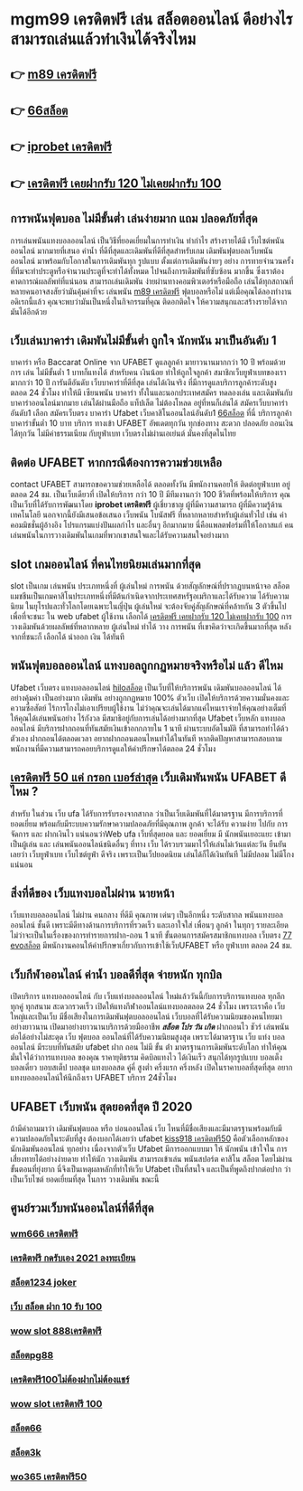 # mgm99 เครดิตฟรี เล่น สล็อตออนไลน์ ดีอย่างไร สามารถเล่นแล้วทำเงินได้จริงไหม

## 👉 [m89 เครดิตฟรี](https://www.ufaeat.com/)
## 👉 [66สล็อต](https://www.ufaeat.com/ufabet-master-login/)
## 👉 [iprobet เครดิตฟรี](https://www.ufaeat.com/register/)
## 👉 [เครดิตฟรี เคยฝากรับ 120 ไม่เคยฝากรับ 100](https://www.ufaeat.com/register/)

##  การพนันฟุตบอล ไม่มีขั้นต่ำ  เล่นง่ายมาก แถม  ปลอดภัยที่สุด

 การเล่นพนันแทงบอลออนไลน์ เป็นวิธีที่ยอดเยี่ยมในการทำเงิน ทำกำไร สร้างรายได้มี เว็บไซต์พนันออนไลน์ มากมายที่เสนอ ค่าน้ำ ที่ดีที่สุดและเดิมพันที่ดีที่สุดสำหรับเกม เดิมพันฟุตบอลเว็บพนัน ออนไลน์ มาพร้อมกับโอกาสในการเดิมพันทุก รูปแบบ  ตั้งแต่การเดิมพันง่ายๆ  อย่าง  การทายจำนวนครั้งที่ทีมจะทำประตูหรือจำนวนประตูที่จะทำได้ทั้งหมด ไปจนถึงการเดิมพันที่ซับซ้อน มากขึ้น ซึ่งเราต้อง คาดการณ์ผลลัพท์ที่แน่นอน สามารถเล่นเดิมพัน ง่ายผ่านทางคอมพิวเตอร์หรือมือถือ  เล่นได้ทุกสถาณที่หลายคนอาจสงสัยว่ามันคุ้มค่าที่จะ เล่นพนัน [m89 เครดิตฟรี](https://www.ufaeat.com/ufabet-master-login/) ฟุตบอลหรือไม่ แต่เมื่อคุณได้ลองทำงานอดิเรกนี้แล้ว คุณจะพบว่ามันเป็นหนึ่งในกิจกรรมที่คุณ ติดอกติดใจ ให้ความสนุกและสร้างรายได้จากมันได้อีกด้วย

##  เว็บเล่นบาคาร่า  เดิมพันไม่มีขั้นต่ำ ถูกใจ นักพนัน มาเป็นอันดับ 1

บาคาร่า หรือ Baccarat Online จาก UFABET  ดูแลลูกค้า มายาวนานมากกว่า 10 ปี พร้อมด้วยการ  เล่น ไม่มีขั้นต่ำ 1 บาทก็แทงได้ สำหรับคน  เงินน้อย ทำให้ถูกใจลูกค้า สมาชิกเว็บยูฟ่าเบทของเรามากกว่า 10 ปี การันตีอันดับ เว็บบาคาร่าที่ดีที่สุด   เล่นได้เงินจริง   ที่มีการดูแลบริการลูกค้าระดับสูง ตลอด 24 ชั่วโมง ทำให้มี เซียนพนัน บาคาร่า ทั้งในและนอกประเทศสมัคร ทดลองเล่น และเดิมพันกับบาคาร่าออนไลน์มากมาย เล่นได้ผ่านมือถือ แท็ปเล็ต ไม่ต้องโหลด อยู่ที่หนก็เล่นได้  สมัครเว็บบาคาร่า อันดับ1 เลือก สมัครเว็บตรง บาคาร่า Ufabet   เว็บคาสิโนออนไลน์อันดับ1 [66สล็อต](https://www.ufaeat.com/register/) ที่นี่ บริการลูกค้า บาคาร่าขั้นต่ำ 10 บาท บริการ ทางเข้า UFABET อัพเดตทุกวัน ทุกช่องทาง สะดวก ปลอดภัย ถอนเงินได้ทุกวัน ไม่มีค่าธรรมเนียม กับยูฟ่าเบท เว็บตรงไม่ผ่านเอเย่นต์ มั่นคงที่สุดในไทย


## ติดต่อ   UFABET หากกรณีต้องการความช่วยเหลือ

 contact   UFABET สามารถขอความช่วยเหลือได้  ตลอดทั้งวัน มีพนักงานคอยให้  ติดต่อยูฟ่าเบท อยู่ตลอด 24 ชม. เป็นเว็บเดียวที่  เปิดให้บริการ กว่า 10 ปี มีทีมงานกว่า 100 ชีวิตที่พร้อมให้บริการ คุณ เป็นเว็บที่ได้รับการพัฒนาโดย **iprobet เครดิตฟรี** ผู้เชี่ยวชาญ ผู้ที่มีความสามารถ ผู้ที่มีความรู้ด้านเทคโนโลยี นอกจากนี้ยังมีเสนอข้อเสนอ  เว็บพนัน โบนัสฟรี  ที่หลากหลายสำหรับผู้เล่นทั่วไป เช่น ค่าคอมมิชชั่นผู้อ้างอิง โปรแกรมแบ่งปันผลกำไร และอื่นๆ อีกมากมาย นี่คือแพลตฟอร์มที่ให้โอกาสแก่ คนเล่นพนันในการวางเดิมพันในเกมที่พวกเขาสนใจและได้รับความสนใจอย่างมาก


##  slot เกมออนไลน์ ที่คนไทยนิยมเล่นมากที่สุด

 slot เป็นเกม  เล่นพนัน ประเภทหนึ่งที่ ผู้เล่นใหม่   การพนัน ด้วยสัญลักษณ์ที่ปรากฏบนหน้าจอ สล็อต แมชชีนเป็นเกมคาสิโนประเภทหนึ่งที่มีต้นกำเนิดจากประเทศสหรัฐอเมริกาและได้รับความ  ได้รับความนิยม ในยุโรปและทั่วโลกโดยเฉพาะในญี่ปุ่น  ผู้เล่นใหม่ จะต้องจับคู่สัญลักษณ์ที่คล้ายกัน 3 ตัวขึ้นไปเพื่อที่จะชนะ ใน web  ufabet   ผู้ใช้งาน เลือกได้   [เครดิตฟรี เคยฝากรับ 120 ไม่เคยฝากรับ 100](https://www.ufaeat.com/ทางเข้ายูฟ่าเบท-ufabet/) การวางเดิมพันด้วยผลลัพธ์ที่หลากหลาย  ผู้เล่นใหม่  ทำได้ วาง  การพนัน ที่เขาคิดว่าจะเกิดขึ้นมากที่สุด หลังจากที่ชนะก็ เลือกได้  นำออก เงิน ได้ทันที


##  พนันฟุตบอลออนไลน์   แทงบอลถูกกฏหมายจริงหรือไม่ แล้ว ดีไหม 

Ufabet เว็บตรง  แทงบอลออนไลน์  [hiloสล็อต](https://www.ufaeat.com/regis-ufabet-master-free/) เป็นเว็บที่ให้บริการพนัน เดิมพันบอลออนไลน์ ได้อย่างคุ้มค่า เป็นอย่างมาก  เดิมพัน อย่างถูกกฏหมาย 100% ตัวเว็บ เปิดให้บริการด้วยความมั่นคงและความซื่อสัตย์  ไร้การโกงไม่เอาเปรียบผู้ใช้งาน ไม่ว่าคุณจะเล่นได้มากแค่ไหนเราจ่ายให้คุณอย่างเต็มที่ ให้คุณได้เล่นพนันอย่าง ไร้กังวล มีสมาธิอยู่กับการเล่นได้อย่างมากที่สุด  Ufabet เว็บหลัก  แทงบอลออนไลน์ มีบริการฝากถอนที่ทันสมัยเงินเข้าอกกภายใน  1 นาที  ผ่านระบบอัตโนมัติ  ที่สามารถทำได้ด้วตัวเอง  ฝากถอนได้ตลอดเวลา อยากฝากถอนตอนไหนทำได้ในทันที หากติดปัญหาสามารถสอบถามพนักงานที่มีความสามารถคอยบริการดูแลให้คำปรึกษาได้ตลอด 24 ชั่วโมง

##  [เครดิตฟรี 50 แค่ กรอก เบอร์ล่าสุด](https://www.ufaeat.com/ทางเข้ายูฟ่าเบท-ufabet/) เว็บเดิมพันพนัน UFABET ดีไหม ?

สำหรับ ในส่วน  เว็บ  ufa ได้รับการรับรองจากสากล ว่าเป็นเว็บเดิมพันที่ได้มาตรฐาน  มีการบริการที่ยอดเยี่ยม พร้อมกับมีระบบความรักษาความปลอดภัยที่มีคุณภาพ ลูกค้า  จะได้รับ ความง่าย   ไปกับ การจัดการ และ ฝากเงินไว แน่นอนว่าWeb   ufa  เว็บที่สุดยอด และ ยอดเยี่ยม  มี นักพนันเยอะแยะ   เข้ามาเป็นผู้เล่น  และ เล่นพนันออนไลน์ชนิดอื่นๆ ที่ทาง เว็บ ได้รวบรวมมาไว้ให้เล่นไม่เว้นแต่ละวัน  ยืนยัน เลยว่า  เว็บยูฟ่าเบท เว็บไซต์ยูฟ่า ดีจริง  เพราะเป็นเว็ปยอดนิยม เล่นได้ก็ได้เงินทันที ไม่มีปลอม ไม่มีโกงแน่นอน


##  สิ่งที่ดีของ เว็บแทงบอลไม่ผ่าน นายหน้า 

 เว็บแทงบอลออนไลน์  ไม่ผ่าน คนกลาง  ที่ดีมี  คุณภาพ เด่นๆ เป็นอีกหนึ่ง ระดับสากล พนันแทงบอลออนไลน์  ชั้นดี  เพราะมีดีทางด้านการบริการที่รวดเร็ว และเอาใจใส่ เพื่อนๆ ลูกค้า  ในทุกๆ รายละเอียด ไม่ว่าจะเป็นในเรื่องของการทำรายการฝาก-ถอน  1 นาที   ขั้นตอนการสมัครสมาชิกแทงบอล เว็บตรง  [77 evoสล็อต](https://www.ufaeat.com/ufabet-master-login/)  มีพนักงานคอนให้คำปรึกษาเกี่ยวกับการเข้าใช้เว็บUFABET หรือ ยูฟ่าเบท ตลอด 24 ชม.


##  เว็บกีฬาออนไลน์  ค่าน้ำ บอลดีที่สุด จ่ายหนัก ทุกบิล

เปิดบริการ แทงบอลออนไลน์ กับ เว็บแท่งบอลออนไลน์
ใหม่แล้ววันนี้กับการบริการแทงบอล ทุกลีก ทุกคู่ ทุกสนาม สะดวกรวดเร็ว  เปิดให้แทงกีฬาออนไลน์แทงบอลตลอด 24 ชั่วโมง เพราะเราคือ เว็บใหญ่และเป็นเว็บ มีชื่อเสียงในการเดิมพันฟุตบอลออนไลน์ เว็บบอลที่ได้รับความนิยมของคนไทยมาอย่างยาวนาน เปิดมาอย่างยาวนานบริการด้วยมืออาชีพ ***สล็อต โปร วัน เกิด*** ฝากถอนไว ชัวร์ เล่นพนันต่อได้อย่างไม่สะดุด เว็บ ฟุตบอล ออนไลน์ที่ได้รับความนิยมสูงสุด เพราะได้มาตรฐาน เว็บ แท่ง บอล ออนไลน์ มีระบบที่ทันสมัย ufabet ฝาก ถอน ไม่มี ขั้น ต่ํา มาตรฐานการเดิมพันระดับโลก ทำให้คุณมั่นใจได้ว่าการแทงบอล ของคุณ ราคายุติธรรม  คิดบิลแทงไว ได้เงินเร็ว  สนุกได้ทุกรูปแบบ บอลเต็ง บอลเดี่ยว บอบสเต็ป บอลชุด แทงบอลสด คู่คี่ สูงต่ำ ครึ่งแรก ครึ่งหลัง เปิดในราคาบอลที่สุดที่สุด อยากแทงบอลออนไลน์ให้นึกถึงเรา UFABET บริการ 24ชั่วโมง 


## UFABET  เว็บพนัน สุดยอดที่สุด ปี 2020

ถ้ามีคำถามมาว่า เดิมพันฟุตบอล   หรือ  บ่อนออนไลน์  เว็บ ไหนที่มีชื่อเสียงและมีมาตรฐานพร้อมกับมีความปลอดภัยในระดับที่สูง ต้องบอกได้เลยว่า  ufabet  [kiss918 เครดิตฟรี50](https://www.ufaeat.com/regis-ufabet-master-free/) คือตัวเลือกหลักของนักเดิมพันออนไลน์   ทุกอย่าง  เนื่องจากตัวเว็บ Ufabet  มีการออกแบบมา ให้ นักพนัน เข้าใจใน การเสี่ยงทายได้อย่างง่ายดาย ทำให้นัก วางเดิมพัน สามารถเข้าเล่น พนันสปอร์ต  คาสิโน  สล็อต โดยไม่ผ่านขั้นตอนที่ยุ่งยาก นี่จึงเป็นเหตุผลหลักที่ทำให้เว็บ Ufabet  เป็นที่สนใจ และเป็นที่พูดถึงปากต่อปาก ว่าเป็นเว็บไซต์    ยอดเยี่ยมที่สุด ในการ วางเดิมพัน   ขณะนี้ 


## ศูนย์รวมเว็บพนันออนไลน์ที่ดีที่สุด

### [wm666 เครดิตฟรี](https://atom.io/themes/UFAEAT%20ทางเข้า%20เว็บตรง%20UFABET%20สมัคร%20ufabet%20ฝากถอนไม่มีขั้นต่ำ%20008%20สล็อต%20ฟรีเครดิต%20100%)
### [เครดิตฟรี กดรับเอง 2021 ลงทะเบียน](https://atom.io/themes/UFAEAT%20ทางเข้า%20เว็บตรง%20UFABET%20สล็อต585%20008%20สล็อต%20ฟรีเครดิต%20100%)
### [สล็อต1234 joker](https://atom.io/themes/UFAEAT%20ทางเข้า%20เว็บตรง%20UFABET%20เว็บ%20สล็อต%20ทดลอง%20เล่น%20008%20สล็อต%20ฟรีเครดิต%20100%)
### [เว็บ สล็อต ฝาก 10 รับ 100](https://atom.io/themes/UFAEAT%20ทางเข้า%20เว็บตรง%20UFABET%20superslot%20เครดิตฟรี%20ยืนยันotp%20008%20สล็อต%20ฟรีเครดิต%20100%)
### [wow slot 888เครดิตฟรี](https://atom.io/themes/UFAEAT%20ทางเข้า%20เว็บตรง%20UFABET%20สบายดี99เครดิตฟรี%20008%20สล็อต%20ฟรีเครดิต%20100%)
### [สล็อตpg88](https://atom.io/themes/UFAEAT%20ทางเข้า%20เว็บตรง%20UFABET%20สล็อต%20เว็บตรง%20ขั้นต่ำ%201%20บาท%20008%20สล็อต%20ฟรีเครดิต%20100%)
### [เครดิตฟรี100ไม่ต้องฝากไม่ต้องแชร์](https://atom.io/themes/UFAEAT%20ทางเข้า%20เว็บตรง%20UFABET%20สล็อต%20เติม%20true%20wallet%20ไม่มี%20ขั้น%20ต่ำ%202021%20008%20สล็อต%20ฟรีเครดิต%20100%)
### [wow slot เครดิตฟรี 100](https://atom.io/themes/UFAEAT%20ทางเข้า%20เว็บตรง%20UFABET%20รวม%20โปร%20สล็อต%20สมาชิก%20ใหม่%20100%20008%20สล็อต%20ฟรีเครดิต%20100%)
### [สล็อต66](https://atom.io/themes/UFAEAT%20ทางเข้า%20เว็บตรง%20UFABET%2099clubเครดิตฟรี58%20008%20สล็อต%20ฟรีเครดิต%20100%)
### [สล็อต3k](https://atom.io/themes/UFAEAT%20ทางเข้า%20เว็บตรง%20UFABET%20สมัคร%20ufabet%20ฝากถอน%20ผ่านวอเลท%20ไม่มีขั้นต่ำ%20008%20สล็อต%20ฟรีเครดิต%20100%)
### [wo365 เครดิตฟรี50](https://atom.io/themes/UFAEAT%20ทางเข้า%20เว็บตรง%20UFABET%20เครดิตฟรี%20ไม่มี%20เงื่อนไข%20100%20008%20สล็อต%20ฟรีเครดิต%20100%)